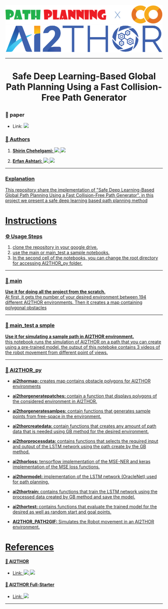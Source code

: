 <div align = center>
<a href='https://github.com/our-projects-github/Safe-Deep-Learning-Based-Global-Path-Planning-Using-a-Fast-Collision-Free-Path-Generator'><img src='https://github.com/our-projects-github/Safe-Deep-Learning-Based-Global-Path-Planning-Using-a-Fast-Collision-Free-Path-Generator/blob/main/cover.png' type='image'></a>
<div align = center>
<a href='https://github.com/allenai/ai2thor-colab'><img src='https://github.com/our-projects-github/Safe-Deep-Learning-Based-Global-Path-Planning-Using-a-Fast-Collision-Free-Path-Generator/blob/main/cover_ai2thor.png' type='image'></a>
<div align = left>
    
---
    
# <p align="center"> <fon>Safe Deep Learning-Based Global Path Planning Using a Fast Collision-Free Path Generator</strong>
    
### 📃 paper
- Link:  </a> <a href="https://papers.ssrn.com/sol3/papers.cfm?abstract_id=4170011" target="_blank">
        <img src="https://img.shields.io/badge/Paper-Link-orange">

### 📝 Authors

1. <strong>Shirin Chehelgami:</strong>   </a> <a href="https://scholar.google.com/citations?hl=en&user=9o7mR3oAAAAJ" target="_blank">
        <img src="https://img.shields.io/badge/Google Scholar-Link-blue"> </a> <a href="https://github.com/shirin-chehelgami" target="_blank">
        <img src="https://img.shields.io/badge/github-Link-darkblue">

2. <strong>Erfan Ashtari:</strong>  </a> <a href="https://scholar.google.com/citations?user=HAQgK8UAAAAJ&hl=en" target="_blank">
        <img src="https://img.shields.io/badge/Google Scholar-Link-blue"> </a> <a href="https://github.com/erfan-ashtari" target="_blank">
        <img src="https://img.shields.io/badge/github-Link-darkblue">

---

### Explanation

 This repository share the implementation of "Safe Deep Learning-Based Global Path Planning Using a Fast Collision-Free Path Generator". in this project we present a safe deep learning based path planning method 


  
# Instructions
   

### ⚙ Usage Steps
1. clone the repository in your google drive. 
2. use the main or main_test a sample notebooks. 
3. In the second cell of the notebooks, you can change the root directory for accessing AI2THOR_py folder.

---       
    
### 📄 main 

<strong>Use it for doing all the project from the scratch.</strong>
<br> 
At first, it gets the number of your desired environment between 194 different AI2THOR environments. Then it creates a map containing polygonal obstacles

---

### 📄 main_test a smple  

<strong>Use it for simulating a sample path in AI2THOR environment.</strong>
<br> 
this notebook runs the simulation of AI2THOR on a path that you can create using a pre-trained model. the output of this noteboke contains 3 videos of the robot movement from different point of views.

---
    
### 📁 AI2THOR_py    
    
- <strong> ai2thormap: </strong> creates map contains obstacle polygons for AI2THOR environments
    
    
- <strong> ai2thorgeneratepatches: </strong> contain a function that displays polygons of the considered environment in AI2THOR.
    

- <strong> ai2thorgeneratesamlpes: </strong> contain functions that generates sample points from free-space in the environment.
    
    
- <strong> ai2thorcreatedata: </strong> contain functions that creates any amount of path data that is needed using GB method for the desired environment.
    
    
- <strong> ai2thorprocessdata: </strong> contains functions that selects the required input and output of the LSTM network using the path create by the GB method.
        
    
- <strong> ai2thorloss: </strong> tensorflow implementation of the MSE-NER and keras implementation of the MSE loss functions.
    
    
- <strong> ai2thormodel: </strong> implementation of the LSTM network (OracleNet) used for path planning.
    
    
- <strong> ai2thortrain: </strong> contains functions that train the LSTM network using the processed data created by GB method and save the model.
    
    
- <strong> ai2thortest: </strong> contains functions that evaluate the trained model for the desired as well as random start and goal points.
    

- <strong> AI2THOR_PATH2GIF: </strong> Simulates the Robot movement in an AI2THOR environment.
    
    
    
    

  
# References

    
    
#### 🤖 AI2THOR
- Link:   </a> <a href="https://ai2thor.allenai.org/" target="_blank">
        <img src="https://img.shields.io/badge/AI2THOR-Website-green"> </a> <a href="https://github.com/allenai/ai2thor-colab" target="_blank">
        <img src="https://img.shields.io/badge/AI2THOR-Github-darkgreen">

#### 🦾 AI2THOR Full-Starter
- Link:  </a> <a href="https://colab.research.google.com/github/allenai/ai2thor-colab/blob/main/templates/AI2_THOR_Full_Starter_Template.ipynb" target="_blank">
        <img src="https://img.shields.io/badge/AI2THOR-Google Colab-green">
---

